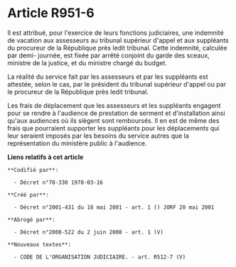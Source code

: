 # Article R951-6

Il est attribué, pour l'exercice de leurs fonctions judiciaires, une indemnité de vacation aux assesseurs au tribunal
supérieur d'appel et aux suppléants du procureur de la République près ledit tribunal. Cette indemnité, calculée par demi-
journée, est fixée par arrêté conjoint du garde des sceaux, ministre de la justice, et du ministre chargé du budget.

La réalité du service fait par les assesseurs et par les suppléants est attestée, selon le cas, par le président du tribunal
supérieur d'appel ou par le procureur de la République près ledit tribunal.

Les frais de déplacement que les assesseurs et les suppléants engagent pour se rendre à l'audience de prestation de serment
et d'installation ainsi qu'aux audiences où ils siègent sont remboursés. Il en est de même des frais que pourraient supporter
les suppléants pour les déplacements qui leur seraient imposés par les besoins du service autres que la représentation du
ministère public à l'audience.

**Liens relatifs à cet article**

	**Codifié par**:

	  - Décret n°78-330 1978-03-16

	**Créé par**:

	  - Décret n°2001-431 du 18 mai 2001 - art. 1 () JORF 20 mai 2001

	**Abrogé par**:

	  - Décret n°2008-522 du 2 juin 2008 - art. 1 (V)

	**Nouveaux textes**:

	  - CODE DE L'ORGANISATION JUDICIAIRE. - art. R512-7 (V)
